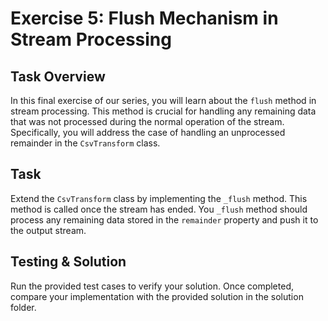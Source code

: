 # Exercise 5: Flush Mechanism in Stream Processing

## Task Overview

In this final exercise of our series, you will learn about the `flush` method in stream processing. This method is crucial for handling any remaining data that was not processed during the normal operation of the stream. Specifically, you will address the case of handling an unprocessed remainder in the `CsvTransform` class.

## Task

Extend the `CsvTransform` class by implementing the `_flush` method. This method is called once the stream has ended. You `_flush` method should process any remaining data stored in the `remainder` property and push it to the output stream.

## Testing & Solution

Run the provided test cases to verify your solution. Once completed, compare your implementation with the provided solution in the solution folder.
